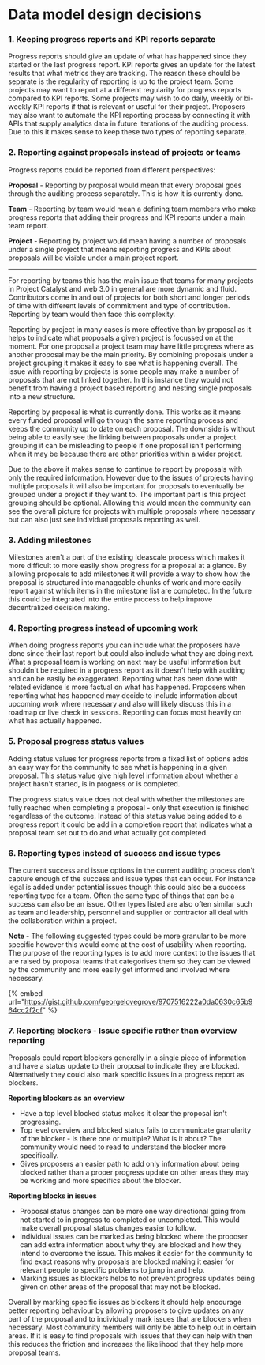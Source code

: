 # Data model design decisions

### 1. Keeping progress reports and KPI reports separate

Progress reports should give an update of what has happened since they started or the last progress report. KPI reports gives an update for the latest results that what metrics they are tracking. The reason these should be separate is the regularity of reporting is up to the project team. Some projects may want to report at a different regularity for progress reports compared to KPI reports. Some projects may wish to do daily, weekly or bi-weekly KPI reports if that is relevant or useful for their project. Proposers may also want to automate the KPI reporting process by connecting it with APIs that supply analytics data in future iterations of the auditing process. Due to this it makes sense to keep these two types of reporting separate.



### 2. Reporting against proposals instead of projects or teams

Progress reports could be reported from different perspectives:

**Proposal** - Reporting by proposal would mean that every proposal goes through the auditing process separately. This is how it is currently done.

**Team** - Reporting by team would mean a defining team members who make progress reports that adding their progress and KPI reports under a main team report.

**Project** - Reporting by project would mean having a number of proposals under a single project that means reporting progress and KPIs about proposals will be visible under a main project report.

****

For reporting by teams this has the main issue that teams for many projects in Project Catalyst and web 3.0 in general are more dynamic and fluid. Contributors come in and out of projects for both short and longer periods of time with different levels of commitment and type of contribution. Reporting by team would then face this complexity.

Reporting by project in many cases is more effective than by proposal as it helps to indicate what proposals a given project is focussed on at the moment. For one proposal a project team may have little progress where as another proposal may be the main priority. By combining proposals under a project grouping it makes it easy to see what is happening overall. The issue with reporting by projects is some people may make a number of proposals that are not linked together. In this instance they would not benefit from having a project based reporting and nesting single proposals into a new structure.&#x20;

Reporting by proposal is what is currently done. This works as it means every funded proposal will go through the same reporting process and keeps the community up to date on each proposal. The downside is without being able to easily see the linking between proposals under a project grouping it can be misleading to people if one proposal isn't performing when it may be because there are other priorities within a wider project.

Due to the above it makes sense to continue to report by proposals with only the required information. However due to the issues of projects having multiple proposals it will also be important for proposals to eventually be grouped under a project if they want to. The important part is this project grouping should be optional. Allowing this would mean the community can see the overall picture for projects with multiple proposals where necessary but can also just see individual proposals reporting as well.



### 3. Adding milestones

Milestones aren't a part of the existing Ideascale process which makes it more difficult to more easily show progress for a proposal at a glance. By allowing proposals to add milestones it will provide a way to show how the proposal is structured into manageable chunks of work and more easily report against which items in the milestone list are completed. In the future this could be integrated into the entire process to help improve decentralized decision making.



### 4. Reporting progress instead of upcoming work

When doing progress reports you can include what the proposers have done since their last report but could also include what they are doing next. What a proposal team is working on next may be useful information but shouldn't be required in a progress report as it doesn't help with auditing and can be easily be exaggerated. Reporting what has been done with related evidence is more factual on what has happened. Proposers when reporting what has happened may decide to include information about upcoming work where necessary and also will likely discuss this in a roadmap or live check in sessions. Reporting can focus most heavily on what has actually happened.



### **5. Proposal progress status values**

Adding status values for progress reports from a fixed list of options adds an easy way for the community to see what is happening in a given proposal. This status value give high level information about whether a project hasn't started, is in progress or is completed.&#x20;

The progress status value does not deal with whether the milestones are fully reached when completing a proposal - only that execution is finished regardless of the outcome. Instead of this status value being added to a progress report it could be add in a completion report that indicates what a proposal team set out to do and what actually got completed.



### **6. Reporting types instead of success and issue types**

The current success and issue options in the current auditing process don't capture enough of the success and issue types that can occur. For instance legal is added under potential issues though this could also be a success reporting type for a team. Often the same type of things that can be a success can also be an issue. Other types listed are also often similar such as team and leadership, personnel and supplier or contractor all deal with the collaboration within a project.

**Note -** The following suggested types could be more granular to be more specific however this would come at the cost of usability when reporting. The purpose of the reporting types is to add more context to the issues that are raised by proposal teams that categorises them so they can be viewed by the community and more easily get informed and involved where necessary.

{% embed url="https://gist.github.com/georgelovegrove/9707516222a0da0630c65b964cc2f2cf" %}

### 7. Reporting blockers - Issue specific rather than overview reporting

Proposals could report blockers generally in a single piece of information and have a status update to their proposal to indicate they are blocked. Alternatively they could also mark specific issues in a progress report as blockers.

**Reporting blockers as an overview**

* Have a top level blocked status makes it clear the proposal isn't progressing.
* Top level overview and blocked status fails to communicate granularity of the blocker - Is there one or multiple? What is it about? The community would need to read to understand the blocker more specifically.
* Gives proposers an easier path to add only information about being blocked rather than a proper progress update on other areas they may be working and more specifics about the blocker.&#x20;

**Reporting blocks in issues**

* Proposal status changes can be more one way directional going from not started to in progress to completed or uncompleted. This would make overall proposal status changes easier to follow.
* Individual issues can be marked as being blocked where the proposer can add extra information about why they are blocked and how they intend to overcome the issue. This makes it easier for the community to find exact reasons why proposals are blocked making it easier for relevant people to specific problems to jump in and help.
* Marking issues as blockers helps to not prevent progress updates being given on other areas of the proposal that may not be blocked.

Overall by marking specific issues as blockers it should help encourage better reporting behaviour by allowing proposers to give updates on any part of the proposal and to individually mark issues that are blockers when necessary. Most community members will only be able to help out in certain areas. If it is easy to find proposals with issues that they can help with then this reduces the friction and increases the likelihood that they help more proposal teams.



